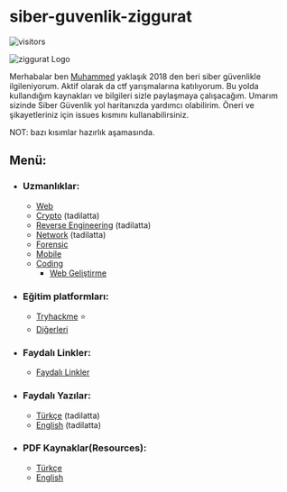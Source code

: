 # siber-guvenlik-ziggurat
 ![visitors](https://visitor-badge.laobi.icu/badge?page_id=mel4mi.siber-guvenlik-ziggurat)
 <p></p>
<img alt="ziggurat Logo" src="https://github.com/mel4mi/siber-guvenlik-ziggurat/blob/main/Depo/resimler/ziggurat-preview.png" />

Merhabalar ben [Muhammed](https://www.linkedin.com/in/muhammed-uzuner/) yaklaşık 2018 den beri siber güvenlikle ilgileniyorum. Aktif olarak da ctf yarışmalarına katılıyorum. Bu yolda kullandığım kaynakları ve bilgileri sizle paylaşmaya çalışacağım. Umarım sizinde Siber Güvenlik yol haritanızda yardımcı olabilirim. Öneri ve şikayetleriniz için issues kısmını kullanabilirsiniz.

NOT: bazı kısımlar hazırlık aşamasında.


## Menü:
  * ### Uzmanlıklar:
     * [ Web](/Depo/uzmanlıklar/Web)
     * [ Crypto](/Depo/uzmanlıklar/Crypto) (tadilatta)
     * [ Reverse Engineering](/Depo/uzmanlıklar/Reverse_Engineering) (tadilatta)
     * [ Network](/Depo/uzmanlıklar/Network) (tadilatta)
     * [ Forensic](/Depo/uzmanlıklar/Forensic)
     * [ Mobile ](/Depo/uzmanlıklar/Mobile) 
     * [ Coding](/Depo/uzmanlıklar/Coding) 
       * [ Web Geliştirme](/Depo/uzmanlıklar/Coding/Web)
     
  * ### Eğitim platformları:
     * [ Tryhackme](https://www.tryhackme.com) :star:
     * [ Diğerleri](/Depo/eğitim_platformları/)   
  * ### Faydalı Linkler:
     * [Faydalı Linkler](/Depo/faydali_linkler)
  * ###  Faydalı Yazılar:
     * [Türkçe](/Depo/faydalı_yazılar/Türkçe) (tadilatta)
     * [English](/Depo/faydalı_yazılar/English) (tadilatta)
  * ### PDF Kaynaklar(Resources):
     * [Türkçe](/Depo/kaynaklar/turkce) 
     * [English](Depo/kaynaklar/english)

<!--
## Menü:

* [<img width="18" src="https://static-00.iconduck.com/assets.00/link-chain-icon-256x256-t8asdmp4.png" alt="link" border="0"> Faydalı Linkler](/faydalı-linkler)

* [<img width="18" src="https://static-00.iconduck.com/assets.00/link-chain-icon-256x256-t8asdmp4.png" alt="link" border="0"> Eğitim platformları](/egitim_platformlari)

* [<img width="18" src="https://static-00.iconduck.com/assets.00/link-chain-icon-256x256-t8asdmp4.png" alt="link" border="0"> Faydalı Yazılar](/faydalı-linkler)

* [<img width="18" src="https://static-00.iconduck.com/assets.00/link-chain-icon-256x256-t8asdmp4.png" alt="link" border="0"> PDF Kaynaklar](/kaynaklar)
-->
